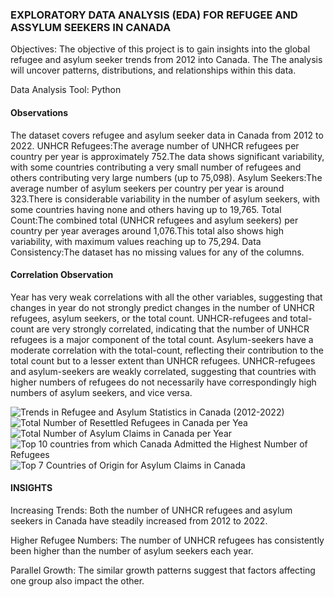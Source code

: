 ### EXPLORATORY DATA ANALYSIS (EDA) FOR REFUGEE AND ASSYLUM SEEKERS IN CANADA

Objectives: The objective of this project is to gain insights into the global refugee and asylum seeker trends from 2012 into Canada. The The analysis will uncover patterns, distributions, and relationships within this data.

Data Analysis Tool: Python


#### Observations
The dataset covers refugee and asylum seeker data in Canada from 2012 to 2022.
UNHCR Refugees:The average number of UNHCR refugees per country per year is approximately 752.The data shows significant variability, with some countries contributing a very small number of refugees and others contributing very large numbers (up to 75,098).
Asylum Seekers:The average number of asylum seekers per country per year is around 323.There is considerable variability in the number of asylum seekers, with some countries having none and others having up to 19,765.
Total Count:The combined total (UNHCR refugees and asylum seekers) per country per year averages around 1,076.This total also shows high variability, with maximum values reaching up to 75,294.
Data Consistency:The dataset has no missing values for any of the columns.


#### Correlation Observation
Year has very weak correlations with all the other variables, suggesting that changes in year do not strongly predict changes in the number of UNHCR refugees, asylum seekers, or the total count.
UNHCR-refugees and total-count are very strongly correlated, indicating that the number of UNHCR refugees is a major component of the total count.
Asylum-seekers have a moderate correlation with the total-count, reflecting their contribution to the total count but to a lesser extent than UNHCR refugees.
UNHCR-refugees and asylum-seekers are weakly correlated, suggesting that countries with higher numbers of refugees do not necessarily have correspondingly high numbers of asylum seekers, and vice versa.

![Trends in Refugee and Asylum Statistics in Canada (2012-2022)](https://github.com/OnealCodes/EDA-FOR-REFUGEE-AND-ASSYLUM-SEEKERS-IN-CANADA/assets/158052840/10d1389d-99b8-4f03-88e8-1465f7f2f925)
![Total Number of Resettled Refugees in Canada per Yea](https://github.com/OnealCodes/EDA-FOR-REFUGEE-AND-ASSYLUM-SEEKERS-IN-CANADA/assets/158052840/318e20a7-28c1-417c-862e-c32c497c074e)
![Total Number of Asylum Claims in Canada per Year](https://github.com/OnealCodes/EDA-FOR-REFUGEE-AND-ASSYLUM-SEEKERS-IN-CANADA/assets/158052840/62a71b0d-354f-4125-97aa-d262374ea4ca)
![Top 10 countries from which Canada Admitted the Highest Number of Refugees](https://github.com/OnealCodes/EDA-FOR-REFUGEE-AND-ASSYLUM-SEEKERS-IN-CANADA/assets/158052840/cd2ecf57-e47c-4bce-a371-b14cd2a1640b)
![Top 7 Countries of Origin for Asylum Claims in Canada](https://github.com/OnealCodes/EDA-FOR-REFUGEE-AND-ASSYLUM-SEEKERS-IN-CANADA/assets/158052840/ca3346fa-a213-43d4-abe1-916914301ae2)


#### INSIGHTS
Increasing Trends: Both the number of UNHCR refugees and asylum seekers in Canada have steadily increased from 2012 to 2022.

Higher Refugee Numbers: The number of UNHCR refugees has consistently been higher than the number of asylum seekers each year.

Parallel Growth: The similar growth patterns suggest that factors affecting one group also impact the other.
